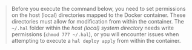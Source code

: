 >Before you execute the command below, you need to set permissions on the host (local) directories mapped to the Docker container. These directories must allow for modification from within the container.  The `~/.hal` folder within
the *host (local) system directory* needs write permissions (`chmod 777
~/.hal`), or you will encounter issues when attempting to execute a `hal deploy
apply` from within the container.

